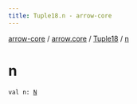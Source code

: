 ```yaml
---
title: Tuple18.n - arrow-core
---
```


[arrow-core](../../index.html) / [arrow.core](../index.html) / [Tuple18](index.html) / [n](./n.html)

# n

`val n: `[`N`](index.html#N)